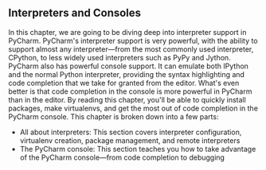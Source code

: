 Interpreters and Consoles
---
In this chapter, we are going to be diving deep into interpreter support in PyCharm.
PyCharm's interpreter support is very powerful, with the ability to support almost
any interpreter—from the most commonly used interpreter, CPython, to less widely
used interpreters such as PyPy and Jython. PyCharm also has powerful console
support. It can emulate both IPython and the normal Python interpreter, providing
the syntax highlighting and code completion that we take for granted from the
editor. What's even better is that code completion in the console is more powerful
in PyCharm than in the editor. By reading this chapter, you'll be able to quickly
install packages, make virtualenvs, and get the most out of code completion in the
PyCharm console. This chapter is broken down into a few parts:
- All about interpreters: This section covers interpreter configuration,
virtualenv creation, package management, and remote interpreters
- The PyCharm console: This section teaches you how to take advantage of the
PyCharm console—from code completion to debugging